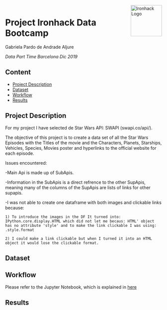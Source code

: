 <img src="https://bit.ly/2VnXWr2" alt="Ironhack Logo" width="100" align="right"/>


#   Project Ironhack Data Bootcamp

Gabriela Pardo de Andrade Aljure

*Data Part Time Barcelona Dic 2019*


## Content
- [Project Description](#project)
- [Dataset](#dataset)
- [Workflow](#workflow)
- [Results](#results)

<a name="project"></a>

## Project Description


For my project I have selected de Star Wars API: SWAPI (swapi.co/api/). 

The objective of this project is to create a data set of all the Star Wars Episodes with the Titles of the movie and the Characters, Planets, Starships, Vehicles, Species, Movies poster and hyperlinks to the official website for each episode.

Issues encountered:

-Main Api is made up of SubApis.

-Information in the SubApis is a direct refrence to the other SupApis, meaning many of the columns of the SupApis are lists of links for other supapis.

-I was not able to create one dataframe with both images and clickable links because:

    1) To introduce the images in the DF It turned into: IPython.core.display.HTML which did not let me becaus: HTML' object has no attribute 'style' and to make the link clickable I was using: .style.format
    
    2) I could make a link clickable but when I turned it into an HTML object it would lose the clickable format.



<a name="dataset"></a>

## Dataset



<a name="workflow"></a>

## Workflow

Please refer to the Jupyter Notebook, which is explained in [here](https://github.com/Gabjure/project-web/blob/master/STAR%20WARS%20API%20AND%20WEB%20SCRAPING.ipynb)

<a name="results"></a>

## Results


